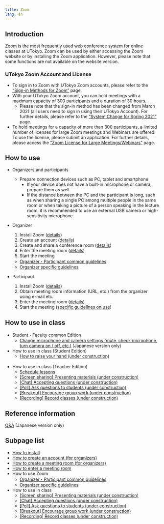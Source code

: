 ```yaml
---
title: Zoom
lang: en
---
```


## Introduction

Zoom is the most frequently used web conference system for online classes at UTokyo. Zoom can be used by either accessing the Zoom website or by installing the Zoom application. However, please note that some functions are not available on the website version.

### UTokyo Zoom Account and License

* To sign in to Zoom with UTokyo Zoom accounts, please refer to the [“Sign-in Methods for Zoom”](zoom_signin) page. 
* With your UTokyo Zoom account, you can hold meetings with a maximum capacity of 300 participants and a duration of 30 hours.
  * Please note that the sign-in method has been changed from March 2021 (all users need to sign in using their UTokyo Account). For further details, please refer to the [“System Change for Spring 2021”](/en/change2021s) page.
* To hold meetings for a capacity of more than 300 participants, a limited number of licenses for large Zoom meetings and Webinars are offered. To use the license, please submit an application. For further details, please access the [“Zoom License for Large Meetings/Webinars”](license) page. 

## How to use

* Organizers and participants 
  * Prepare connection devices such as PC, tablet and smartphone
    * If your device does not have a built-in microphone or camera, prepare them as well
    * If the distance between the PC and the participant is long, such as when sharing a single PC among multiple people in the same room or when taking a picture of a person speaking in the lecture room, it is recommended to use an external USB camera or high-sensitivity microphone. 
    
* Organizer
  1. Install Zoom (<a href="install" target="">details</a>)  
  1. Create an account (<a href="create_account" target="">details</a>)
  1. Create and share a conference room (<a href="create_room" target="">details</a>)
  1. Enter the meeting room (<a href="join" target="">details</a>)
  1. Start the meeting
    * <a href="how_to_use" target="">Organizer・Participant common guidelines</a>
	* <a href="how_to_use_host" target="">Organizer specific guidelines</a>
  
* Participant
  1. Install Zoom (<a href="install" target="">details</a>)  
  1. Obtain meeting room information (URL, etc.) from the organizer using e-mail etc.
  1. Enter the meeting room (<a href="join" target="">details</a>)
  1. Start the meeting (<a href="how_to_use" target="">specific guidelines on use</a>)

## How to use in class

* Student・Faculty common Edition
  * <a href="how_to_use_in_classroom_common#use_mic_and_camera">Change microphone and camera settings (mute, check microphone, turn camera on / off, etc.)</a> (Japanese version only)
	<br>
* How to use in class (Student Edition)
  * <a href="">How to raise your hand (under construction)</a>
  <br>
* How to use in class (Teacher Edition)
  * <a href="how_to_use_in_classroom_faculty_members#schedule">Schedule lessons</a>
  * <a href="" target="">[Screen sharing] Presenting materials (under construction)</a>
  * <a href="" target="">[Chat] Accepting questions (under construction)</a>
  * <a href="" target="">[Poll] Ask questions to students (under construction)</a>
  * <a href="" target="">[Breakout] Encourage group work (under construction)</a>
  * <a href="" target="">[Recording] Record classes (under construction)</a>


## Reference information
[Q&A](qa) (Japanese version only)


## Subpage list
* <a href="install" target="">How to install</a>  
* <a href="create_account" target="">How to create an account (for organizers)</a>  
* <a href="create_room" target="">How to create a meeting room (for organizers)</a>  
* <a href="join" target="">How to enter a meeting room</a>  
* How to use Zoom
  * <a href="how_to_use" target="">Organizer・Participant common guidelines</a>  
  * <a href="how_to_use_host" target="">Organizer specific guidelines</a>  
* How to use in class  
  * <a href="classroom_screen_sharing" target="">[Screen sharing] Presenting materials (under construction)</a>  
  * <a href="classroom_chat" target="">[Chat] Accepting questions (under construction)</a>  
  * <a href="classroom_poll" target="">[Poll] Ask questions to students (under construction)</a>  
  * <a href="classroom_breakout" target="">[Breakout] Encourage group work (under construction)</a>  
  * <a href="classroom_record" target="">[Recording] Record classes (under construction)</a>  
